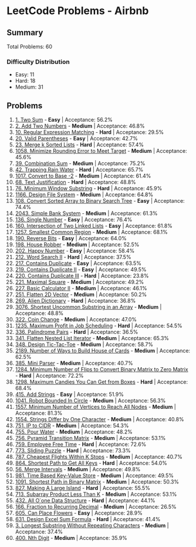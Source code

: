 # LeetCode Problems - Airbnb

## Summary
Total Problems: 60

### Difficulty Distribution

- Easy: 11
- Hard: 18
- Medium: 31

## Problems

1. [1. Two Sum](https://leetcode.com/problems/two-sum/) - **Easy** | Acceptance: 56.2%
2. [2. Add Two Numbers](https://leetcode.com/problems/add-two-numbers/) - **Medium** | Acceptance: 46.8%
3. [10. Regular Expression Matching](https://leetcode.com/problems/regular-expression-matching/) - **Hard** | Acceptance: 29.5%
4. [20. Valid Parentheses](https://leetcode.com/problems/valid-parentheses/) - **Easy** | Acceptance: 42.7%
5. [23. Merge k Sorted Lists](https://leetcode.com/problems/merge-k-sorted-lists/) - **Hard** | Acceptance: 57.4%
6. [1058. Minimize Rounding Error to Meet Target](https://leetcode.com/problems/minimize-rounding-error-to-meet-target/) - **Medium** | Acceptance: 45.6%
7. [39. Combination Sum](https://leetcode.com/problems/combination-sum/) - **Medium** | Acceptance: 75.2%
8. [42. Trapping Rain Water](https://leetcode.com/problems/trapping-rain-water/) - **Hard** | Acceptance: 65.7%
9. [1017. Convert to Base -2](https://leetcode.com/problems/convert-to-base-2/) - **Medium** | Acceptance: 61.4%
10. [68. Text Justification](https://leetcode.com/problems/text-justification/) - **Hard** | Acceptance: 48.8%
11. [76. Minimum Window Substring](https://leetcode.com/problems/minimum-window-substring/) - **Hard** | Acceptance: 45.9%
12. [1166. Design File System](https://leetcode.com/problems/design-file-system/) - **Medium** | Acceptance: 64.8%
13. [108. Convert Sorted Array to Binary Search Tree](https://leetcode.com/problems/convert-sorted-array-to-binary-search-tree/) - **Easy** | Acceptance: 74.4%
14. [2043. Simple Bank System](https://leetcode.com/problems/simple-bank-system/) - **Medium** | Acceptance: 61.3%
15. [136. Single Number](https://leetcode.com/problems/single-number/) - **Easy** | Acceptance: 76.4%
16. [160. Intersection of Two Linked Lists](https://leetcode.com/problems/intersection-of-two-linked-lists/) - **Easy** | Acceptance: 61.8%
17. [1257. Smallest Common Region](https://leetcode.com/problems/smallest-common-region/) - **Medium** | Acceptance: 68.1%
18. [190. Reverse Bits](https://leetcode.com/problems/reverse-bits/) - **Easy** | Acceptance: 64.0%
19. [198. House Robber](https://leetcode.com/problems/house-robber/) - **Medium** | Acceptance: 52.5%
20. [202. Happy Number](https://leetcode.com/problems/happy-number/) - **Easy** | Acceptance: 58.4%
21. [212. Word Search II](https://leetcode.com/problems/word-search-ii/) - **Hard** | Acceptance: 37.5%
22. [217. Contains Duplicate](https://leetcode.com/problems/contains-duplicate/) - **Easy** | Acceptance: 63.5%
23. [219. Contains Duplicate II](https://leetcode.com/problems/contains-duplicate-ii/) - **Easy** | Acceptance: 49.5%
24. [220. Contains Duplicate III](https://leetcode.com/problems/contains-duplicate-iii/) - **Hard** | Acceptance: 23.8%
25. [221. Maximal Square](https://leetcode.com/problems/maximal-square/) - **Medium** | Acceptance: 49.2%
26. [227. Basic Calculator II](https://leetcode.com/problems/basic-calculator-ii/) - **Medium** | Acceptance: 46.1%
27. [251. Flatten 2D Vector](https://leetcode.com/problems/flatten-2d-vector/) - **Medium** | Acceptance: 50.2%
28. [269. Alien Dictionary](https://leetcode.com/problems/alien-dictionary/) - **Hard** | Acceptance: 36.8%
29. [3076. Shortest Uncommon Substring in an Array](https://leetcode.com/problems/shortest-uncommon-substring-in-an-array/) - **Medium** | Acceptance: 48.8%
30. [322. Coin Change](https://leetcode.com/problems/coin-change/) - **Medium** | Acceptance: 47.0%
31. [1235. Maximum Profit in Job Scheduling](https://leetcode.com/problems/maximum-profit-in-job-scheduling/) - **Hard** | Acceptance: 54.5%
32. [336. Palindrome Pairs](https://leetcode.com/problems/palindrome-pairs/) - **Hard** | Acceptance: 36.5%
33. [341. Flatten Nested List Iterator](https://leetcode.com/problems/flatten-nested-list-iterator/) - **Medium** | Acceptance: 65.3%
34. [348. Design Tic-Tac-Toe](https://leetcode.com/problems/design-tic-tac-toe/) - **Medium** | Acceptance: 58.7%
35. [2189. Number of Ways to Build House of Cards](https://leetcode.com/problems/number-of-ways-to-build-house-of-cards/) - **Medium** | Acceptance: 62.5%
36. [385. Mini Parser](https://leetcode.com/problems/mini-parser/) - **Medium** | Acceptance: 40.7%
37. [1284. Minimum Number of Flips to Convert Binary Matrix to Zero Matrix](https://leetcode.com/problems/minimum-number-of-flips-to-convert-binary-matrix-to-zero-matrix/) - **Hard** | Acceptance: 72.2%
38. [1298. Maximum Candies You Can Get from Boxes](https://leetcode.com/problems/maximum-candies-you-can-get-from-boxes/) - **Hard** | Acceptance: 68.4%
39. [415. Add Strings](https://leetcode.com/problems/add-strings/) - **Easy** | Acceptance: 51.9%
40. [1041. Robot Bounded In Circle](https://leetcode.com/problems/robot-bounded-in-circle/) - **Medium** | Acceptance: 56.3%
41. [1557. Minimum Number of Vertices to Reach All Nodes](https://leetcode.com/problems/minimum-number-of-vertices-to-reach-all-nodes/) - **Medium** | Acceptance: 81.3%
42. [1554. Strings Differ by One Character](https://leetcode.com/problems/strings-differ-by-one-character/) - **Medium** | Acceptance: 40.8%
43. [751. IP to CIDR](https://leetcode.com/problems/ip-to-cidr/) - **Medium** | Acceptance: 54.3%
44. [755. Pour Water](https://leetcode.com/problems/pour-water/) - **Medium** | Acceptance: 48.2%
45. [756. Pyramid Transition Matrix](https://leetcode.com/problems/pyramid-transition-matrix/) - **Medium** | Acceptance: 53.1%
46. [759. Employee Free Time](https://leetcode.com/problems/employee-free-time/) - **Hard** | Acceptance: 72.6%
47. [773. Sliding Puzzle](https://leetcode.com/problems/sliding-puzzle/) - **Hard** | Acceptance: 73.3%
48. [787. Cheapest Flights Within K Stops](https://leetcode.com/problems/cheapest-flights-within-k-stops/) - **Medium** | Acceptance: 40.7%
49. [864. Shortest Path to Get All Keys](https://leetcode.com/problems/shortest-path-to-get-all-keys/) - **Hard** | Acceptance: 54.0%
50. [56. Merge Intervals](https://leetcode.com/problems/merge-intervals/) - **Medium** | Acceptance: 49.8%
51. [981. Time Based Key-Value Store](https://leetcode.com/problems/time-based-key-value-store/) - **Medium** | Acceptance: 49.5%
52. [1091. Shortest Path in Binary Matrix](https://leetcode.com/problems/shortest-path-in-binary-matrix/) - **Medium** | Acceptance: 50.3%
53. [827. Making A Large Island](https://leetcode.com/problems/making-a-large-island/) - **Hard** | Acceptance: 55.5%
54. [713. Subarray Product Less Than K](https://leetcode.com/problems/subarray-product-less-than-k/) - **Medium** | Acceptance: 53.1%
55. [432. All O`one Data Structure](https://leetcode.com/problems/all-oone-data-structure/) - **Hard** | Acceptance: 44.1%
56. [166. Fraction to Recurring Decimal](https://leetcode.com/problems/fraction-to-recurring-decimal/) - **Medium** | Acceptance: 26.5%
57. [605. Can Place Flowers](https://leetcode.com/problems/can-place-flowers/) - **Easy** | Acceptance: 28.9%
58. [631. Design Excel Sum Formula](https://leetcode.com/problems/design-excel-sum-formula/) - **Hard** | Acceptance: 41.4%
59. [3. Longest Substring Without Repeating Characters](https://leetcode.com/problems/longest-substring-without-repeating-characters/) - **Medium** | Acceptance: 37.4%
60. [400. Nth Digit](https://leetcode.com/problems/nth-digit/) - **Medium** | Acceptance: 35.9%